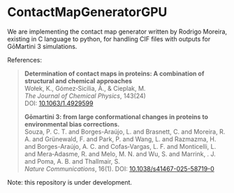 # ContactMapGeneratorGPU
We are implementing the contact map generator written by Rodrigo Moreira, existing in C language to python, for handling CIF files with outputs for GōMartini 3 simulations.

References:
> **Determination of contact maps in proteins: A combination of structural and chemical approaches**  
> Wołek, K., Gómez‐Sicilia, À., & Cieplak, M.  
> *The Journal of Chemical Physics*, 143(24)  
> DOI: [10.1063/1.4929599](https://doi.org/10.1063/1.4929599)
>
> **Gōmartini 3: from large conformational changes in proteins to environmental bias corrections.**  
> Souza, P. C. T. and Borges-Araújo, L. and Brasnett, C. and Moreira, R. A. and Grünewald, F. and Park, P. and Wang, L. and Razmazma, H. and Borges-Araújo, A. C. and Cofas‐Vargas, L. F. and Monticelli, L. and Mera‐Adasme, R. and Melo, M. N. and Wu, S. and Marrink, ‪. J. and Poma, A. B. and Thallmair, S.  
>*Nature Communications*, 16(1).
> DOI: [10.1038/s41467-025-58719-0](https://doi.org/10.1038/s41467-025-58719-0)

Note: this repository is under development. 
